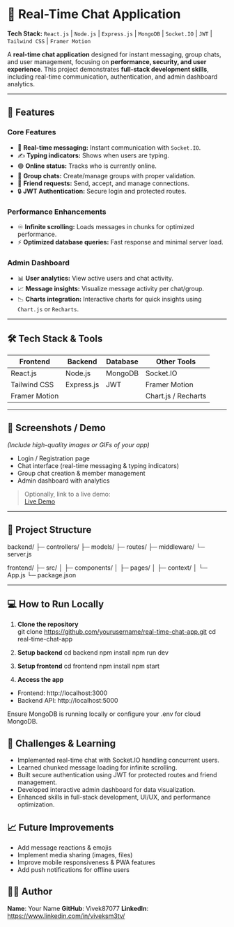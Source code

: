 # 💬 Real-Time Chat Application

**Tech Stack:** `React.js` | `Node.js` | `Express.js` | `MongoDB` | `Socket.IO` | `JWT` | `Tailwind CSS` | `Framer Motion`  

A **real-time chat application** designed for instant messaging, group chats, and user management, focusing on **performance, security, and user experience**. This project demonstrates **full-stack development skills**, including real-time communication, authentication, and admin dashboard analytics.

---

## 🚀 Features

### **Core Features**
- 💬 **Real-time messaging:** Instant communication with `Socket.IO`.  
- ✍️ **Typing indicators:** Shows when users are typing.  
- 🟢 **Online status:** Tracks who is currently online.  
- 👥 **Group chats:** Create/manage groups with proper validation.  
- 🤝 **Friend requests:** Send, accept, and manage connections.  
- 🔒 **JWT Authentication:** Secure login and protected routes.  

### **Performance Enhancements**
- ♾️ **Infinite scrolling:** Loads messages in chunks for optimized performance.  
- ⚡ **Optimized database queries:** Fast response and minimal server load.  

### **Admin Dashboard**
- 📊 **User analytics:** View active users and chat activity.  
- 📈 **Message insights:** Visualize message activity per chat/group.  
- 📉 **Charts integration:** Interactive charts for quick insights using `Chart.js` or `Recharts`.

---

## 🛠 Tech Stack & Tools
| Frontend | Backend | Database | Other Tools |
|----------|---------|---------|------------|
| React.js | Node.js | MongoDB | Socket.IO |
| Tailwind CSS | Express.js | JWT | Framer Motion |
| Framer Motion | | | Chart.js / Recharts |

---

## 📸 Screenshots / Demo

*(Include high-quality images or GIFs of your app)*  
- Login / Registration page  
- Chat interface (real-time messaging & typing indicators)  
- Group chat creation & member management  
- Admin dashboard with analytics  

> Optionally, link to a live demo:  
> [Live Demo](#)

---

## 📂 Project Structure
backend/
├─ controllers/
├─ models/
├─ routes/
├─ middleware/
└─ server.js

frontend/
├─ src/
│ ├─ components/
│ ├─ pages/
│ ├─ context/
│ └─ App.js
└─ package.json


---

## 💻 How to Run Locally
1. **Clone the repository**  
git clone https://github.com/yourusername/real-time-chat-app.git
cd real-time-chat-app

2. **Setup backend**
cd backend
npm install
npm run dev

3. **Setup frontend**
cd frontend
npm install
npm start

4. **Access the app**
- Frontend: http://localhost:3000
- Backend API: http://localhost:5000

Ensure MongoDB is running locally or configure your .env for cloud MongoDB.

## 🎯 Challenges & Learning 
- Implemented real-time chat with Socket.IO handling concurrent users.
- Learned chunked message loading for infinite scrolling.
- Built secure authentication using JWT for protected routes and friend management.
- Developed interactive admin dashboard for data visualization.
- Enhanced skills in full-stack development, UI/UX, and performance optimization.


## 📈 Future Improvements
- Add message reactions & emojis
- Implement media sharing (images, files)
- Improve mobile responsiveness & PWA features
- Add push notifications for offline users

## 👨‍💻 Author
**Name**: Your Name
**GitHub**: Vivek87077
**LinkedIn**: https://www.linkedin.com/in/viveksm3tv/
